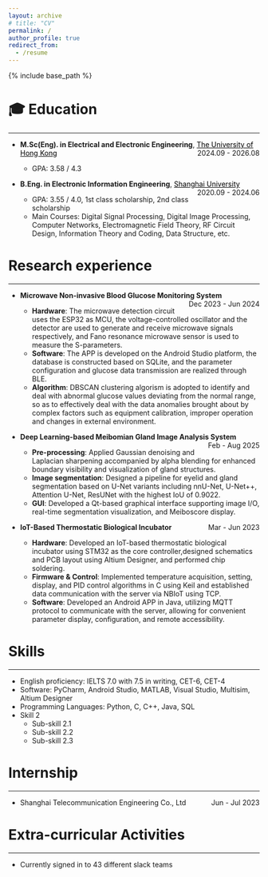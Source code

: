 ```yaml
---
layout: archive
# title: "CV"
permalink: /
author_profile: true
redirect_from:
  - /resume
---
```


{% include base_path %}

🎓 Education
=====
---
- **M.Sc(Eng). in Electrical and Electronic Engineering**, <a href="https://www.hku.hk/" style="color: black; text-decoration: underline;">The University of Hong Kong</a><span style="float: right;">2024.09 - 2026.08</span>  
  - GPA: 3.58 / 4.3  

- **B.Eng. in Electronic Information Engineering**, <a href="https://www.shu.edu.cn/" style="color: black; text-decoration: underline;">Shanghai University</a><span style="float: right;">2020.09 - 2024.06</span>
  - GPA: 3.55 / 4.0, 1st class scholarship, 2nd class scholarship  
  - Main Courses: Digital Signal Processing, Digital Image Processing, Computer Networks, Electromagnetic Field Theory, RF Circuit Design, Information Theory and Coding, Data Structure, etc.

Research experience
======
---
* **Microwave Non-invasive Blood Glucose Monitoring System** <span style="float: right;">Dec 2023 - Jun 2024</span>
  * **Hardware**: The microwave detection circuit uses the ESP32 as MCU, the voltage-controlled oscillator and the detector are used to generate and receive microwave signals respectively, and Fano resonance microwave sensor is used to measure the S-parameters.
  * **Software**: The APP is developed on the Android Studio platform, the database is constructed based on SQLite, and the parameter configuration and glucose data transmission are realized through BLE.
  * **Algorithm**: DBSCAN clustering algorism is adopted to identify and deal with abnormal glucose values deviating from the normal range, so as to effectively deal with the data anomalies brought about by complex factors such as equipment calibration, improper operation and changes in external environment.

* **Deep Learning-based Meibomian Gland Image Analysis System** <span style="float: right;">Feb - Aug 2025</span>
  * **Pre-processing**: Applied Gaussian denoising and Laplacian sharpening accompanied by alpha blending for enhanced boundary visibility and visualization of gland structures.
  * **Image segmentation**: Designed a pipeline for eyelid and gland segmentation based on U-Net variants including nnU-Net, U-Net++, Attention U-Net, ResUNet with the highest IoU of 0.9022.
  * **GUI**: Developed a Qt-based graphical interface supporting image I/O, real-time segmentation visualization, and Meiboscore display.


* **IoT-Based Thermostatic Biological Incubator**  <span style="float: right;">Mar - Jun 2023</span>
  * **Hardware**: Developed an IoT-based thermostatic biological incubator using STM32 as the core controller,designed schematics and PCB layout using Altium Designer, and performed chip soldering.
  * **Firmware & Control**: Implemented temperature acquisition, setting, display, and PID control algorithms in C using Keil and established data communication with the server via NBIoT using TCP.
  * **Software**: Developed an Android APP in Java, utilizing MQTT protocol to communicate with the server, allowing for convenient parameter display, configuration, and remote accessibility.

Skills
======
---
* English proficiency: IELTS 7.0 with 7.5 in writing, CET-6, CET-4
* Software: PyCharm, Android Studio, MATLAB, Visual Studio, Multisim, Altium Designer
* Programming Languages: Python, C, C++, Java, SQL
* Skill 2
  * Sub-skill 2.1
  * Sub-skill 2.2
  * Sub-skill 2.3

Internship
======
---
* Shanghai Telecommunication Engineering Co., Ltd <span style="float: right;">Jun - Jul 2023</span>
   
Extra-curricular Activities
======
---
* Currently signed in to 43 different slack teams
